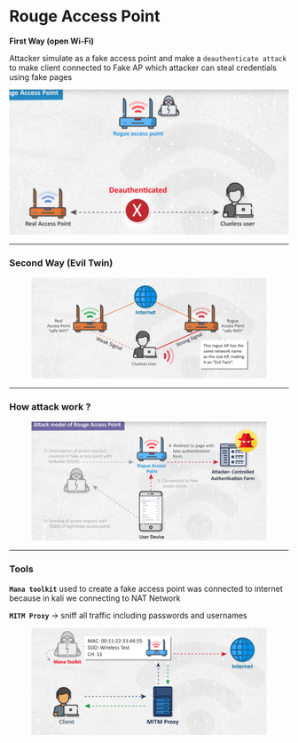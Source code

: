 # Rouge Access Point

**First Way (open Wi-Fi)**

Attacker simulate as a fake access point and make a `deauthenticate attack` to make client connected to Fake AP which attacker can steal credentials using fake pages

![image.png](../../.gitbook/assets/image.png)

***

### Second Way (Evil Twin)

<figure><img src="../../.gitbook/assets/image 1.png" alt=""><figcaption></figcaption></figure>

***

### How attack work ?

<figure><img src="../../.gitbook/assets/image 2.png" alt=""><figcaption></figcaption></figure>

***

### Tools

**`Mana toolkit`** used to create a fake access point was connected to internet because in kali we connecting to NAT Network

**`MITM Proxy`** → sniff all traffic including passwords and usernames

<figure><img src="../../.gitbook/assets/image 3.png" alt=""><figcaption></figcaption></figure>
